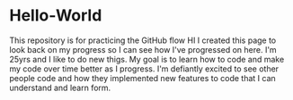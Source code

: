# Hello-World
This repository is for practicing the GitHub flow
HI I created this page to look back on my progress so I can see how I've progressed on here.
I'm 25yrs and I like to do new thigs. My goal is to learn how to code and make my code over time better as I progress.
I'm defiantly excited to see other people code and how they implemented new features to code that I can understand and learn form.

